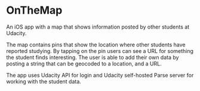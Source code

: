 # OnTheMap
An iOS app with a map that shows information posted by other students at Udacity. 

The map contains pins that show the location where other students have reported studying. By tapping on the pin users can see a URL for something the student finds interesting. The user is able to add their own data by posting a string that can be geocoded to a location, and a URL. 

The app uses Udacity API for login and Udacity self-hosted Parse server for working with the student data.
